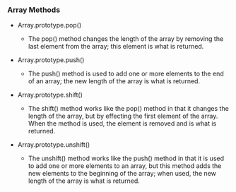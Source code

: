 ### Array Methods

- Array.prototype.pop()
  - The pop() method changes the length of the array by removing the last element from the array; this element is what is returned.

- Array.prototype.push()
  - The push() method is used to add one or more elements to the end of an array; the new length of the array is what is returned.

- Array.prototype.shift()
  - The shift() method works like the pop() method in that it changes the length of the array, but by effecting the first element of the array. When the method is used, the element is removed and is what is returned.

- Array.prototype.unshift()
  - The unshift() method works like the push() method  in that it is used to add one or more elements to an array, but this method adds the new elements to the beginning of the array; when used, the new length of the array is what is returned.
